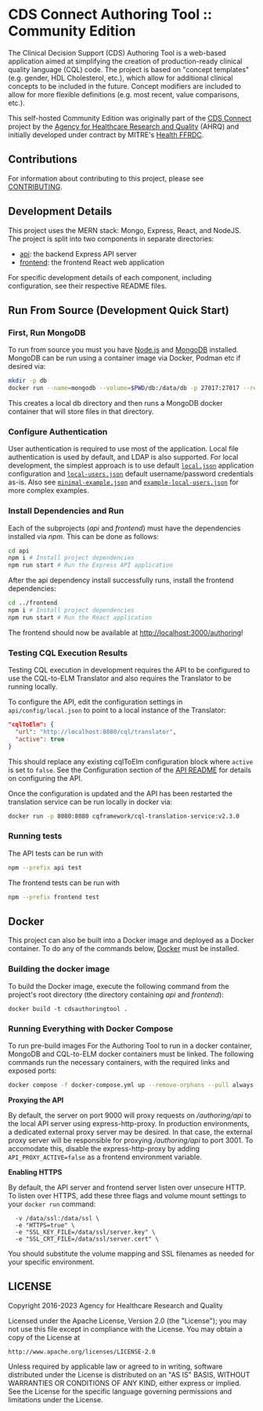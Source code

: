 # CDS Connect Authoring Tool :: Community Edition 

The Clinical Decision Support (CDS) Authoring Tool is a web-based application aimed at simplifying the creation of production-ready clinical quality language (CQL) code. The project is based on "concept templates" (e.g. gender, HDL Cholesterol, etc.), which allow for additional clinical concepts to be included in the future. Concept modifiers are included to allow for more flexible definitions (e.g. most recent, value comparisons, etc.).

This self-hosted Community Edition was originally part of the [CDS Connect](https://cds.ahrq.gov/cdsconnect) project by the [Agency for Healthcare Research and Quality](https://www.ahrq.gov/) (AHRQ) and initially developed under contract by MITRE's [Health FFRDC](https://www.mitre.org/our-impact/rd-centers/health-ffrdc).



## Contributions

For information about contributing to this project, please see [CONTRIBUTING](CONTRIBUTING.md).

## Development Details

This project uses the MERN stack: Mongo, Express, React, and NodeJS. The project is split into two components in separate directories:

- [api](/api): the backend Express API server
- [frontend](/frontend): the frontend React web application

For specific development details of each component, including configuration, see their respective README files.

## Run From Source (Development Quick Start)

### First, Run MongoDB

To run from source you must you have [Node.js](https://nodejs.org/) and [MongoDB](https://www.mongodb.com/download-center/community) installed. MongoDB can be run using a container image via Docker, Podman etc if desired via:

```bash
mkdir -p db
docker run --name=mongodb --volume=$PWD/db:/data/db -p 27017:27017 --restart=unless-stopped --detach=true mongo:8 
```

This creates a local db directory and then runs a MongoDB docker container that will store files in that directory.

### Configure Authentication

User authentication is required to use most of the application. Local file authentication is used by default, and LDAP is also supported. For local development, the simplest approach is to use default [`local.json`](api/config/local.json) application configuration and [`local-users.json`](api/config//local-users.json) default username/password credentials as-is. Also see [`minimal-example.json`](api/config/minimal-example.json) and [`example-local-users.json`](api/config/example-local-users.json) for more complex examples.

### Install Dependencies and Run

Each of the subprojects (_api_ and _frontend_) must have the dependencies installed via _npm_. This can be done as follows:

```sh
cd api
npm i # Install project dependencies
npm run start # Run the Express API application
```

After the api dependency install successfully runs, install the frontend dependencies:

```sh
cd ../frontend
npm i # Install project dependencies
npm run start # Run the React application
```

The frontend should now be available at [http://localhost:3000/authoring](http://localhost:3000/authoring)!

### Testing CQL Execution Results

Testing CQL execution in development requires the API to be configured to use the CQL-to-ELM
Translator and also requires the Translator to be running locally.

To configure the API, edit the configuration settings in `api/config/local.json` to point to a local
instance of the Translator:

```json
"cqlToElm": {
  "url": "http://localhost:8080/cql/translator",
  "active": true
}
```

This should replace any existing cqlToElm configuration block where `active` is set to `false`. See
the Configuration section of the [API README](api/README.md) for details on configuring the API.

Once the configuration is updated and the API has been restarted the translation service can be run
locally in docker via:

```bash
docker run -p 8080:8080 cqframework/cql-translation-service:v2.3.0
```

### Running tests

The API tests can be run with

```bash
npm --prefix api test
```

The frontend tests can be run with

```bash
npm --prefix frontend test
```

## Docker

This project can also be built into a Docker image and deployed as a Docker container. To do any of the commands below, [Docker](https://www.docker.com/) must be installed.

### Building the docker image

To build the Docker image, execute the following command from the project's root directory (the directory containing _api_ and _frontend_):

```
docker build -t cdsauthoringtool .
```

### Running Everything with Docker Compose

To run pre-build images For the Authoring Tool to run in a docker container, MongoDB and CQL-to-ELM docker containers must be linked. The following commands run the necessary containers, with the required links and exposed ports:

```sh
docker compose -f docker-compose.yml up --remove-orphans --pull always
```


**Proxying the API**

By default, the server on port 9000 will proxy requests on _/authoring/api_ to the local API server using express-http-proxy. In production environments, a dedicated external proxy server may be desired. In that case, the external proxy server will be responsible for proxying _/authoring/api_ to port 3001. To accomodate this, disable the express-http-proxy by adding `API_PROXY_ACTIVE=false` as a frontend environment variable.



**Enabling HTTPS**

By default, the API server and frontend server listen over unsecure HTTP. To listen over HTTPS, add these three flags and volume mount settings to your `docker run` command:

```
  -v /data/ssl:/data/ssl \
  -e "HTTPS=true" \
  -e "SSL_KEY_FILE=/data/ssl/server.key" \
  -e "SSL_CRT_FILE=/data/ssl/server.cert" \
```

You should substitute the volume mapping and SSL filenames as needed for your specific environment.


## LICENSE

Copyright 2016-2023 Agency for Healthcare Research and Quality

Licensed under the Apache License, Version 2.0 (the "License");
you may not use this file except in compliance with the License.
You may obtain a copy of the License at

    http://www.apache.org/licenses/LICENSE-2.0

Unless required by applicable law or agreed to in writing, software
distributed under the License is distributed on an "AS IS" BASIS,
WITHOUT WARRANTIES OR CONDITIONS OF ANY KIND, either express or implied.
See the License for the specific language governing permissions and
limitations under the License.
